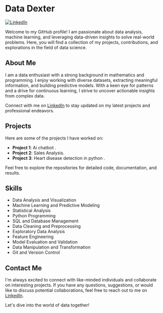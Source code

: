 # Data Dexter

[![LinkedIn](https://img.shields.io/badge/LinkedIn-Anagh%20Chatterji-blue?logo=linkedin)](https://www.linkedin.com/in/anagh-chatterji)

Welcome to my GitHub profile! I am passionate about data analysis, machine learning, and leveraging data-driven insights to solve real-world problems. Here, you will find a collection of my projects, contributions, and explorations in the field of data science.

## About Me

I am a data enthusiast with a strong background in mathematics and programming. I enjoy working with diverse datasets, extracting meaningful information, and building predictive models. With a keen eye for patterns and a drive for continuous learning, I strive to uncover actionable insights from complex data.

Connect with me on [LinkedIn](https://www.linkedin.com/in/anagh-chatterji) to stay updated on my latest projects and professional endeavors.

## Projects

Here are some of the projects I have worked on:

- **Project 1**: Ai chatbot .
- **Project 2**: Sales Analysis.
- **Project 3**: Heart disease detection in python .

Feel free to explore the repositories for detailed code, documentation, and results.

## Skills

- Data Analysis and Visualization
- Machine Learning and Predictive Modeling
- Statistical Analysis
- Python Programming
- SQL and Database Management
- Data Cleaning and Preprocessing
- Exploratory Data Analysis
- Feature Engineering
- Model Evaluation and Validation
- Data Manipulation and Transformation
- Git and Version Control

## Contact Me

I'm always excited to connect with like-minded individuals and collaborate on interesting projects. If you have any questions, suggestions, or would like to discuss potential collaborations, feel free to reach out to me on [LinkedIn](https://www.linkedin.com/in/anagh-chatterji).

Let's dive into the world of data together!

